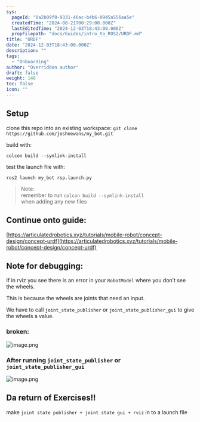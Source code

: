 ```yaml
---
sys:
  pageId: "0a2b09f8-9331-46ac-b4b6-0945a556aa5e"
  createdTime: "2024-08-21T00:29:00.000Z"
  lastEditedTime: "2024-12-03T18:43:00.000Z"
  propFilepath: "docs/Guides/intro_to_ROS2/URDF.md"
title: "URDF"
date: "2024-12-03T18:43:00.000Z"
description: ""
tags:
  - "Onboarding"
author: "Overridden author"
draft: false
weight: 148
toc: false
icon: ""
---
```


## Setup

clone this repo into an existing workspace:
`git clone https://github.com/joshnewans/my_bot.git`

build with:

`colcon build --symlink-install`

test the launch file with:

`ros2 launch my_bot rsp.launch.py`

> Note:  
> remember to run `colcon build --symlink-install`  
> when adding any new files

## Continue onto guide:

[https://articulatedrobotics.xyz/tutorials/mobile-robot/concept-design/concept-urdf](https://articulatedrobotics.xyz/tutorials/mobile-robot/concept-design/concept-urdf)

## Note for debugging:

If in rviz you see there is an error in your `RobotModel` where you don’t see the wheels.

This is because the wheels are joints that need an input. 

We have to call `joint_state_publisher` or `joint_state_publisher_gui` to give the wheels a value.

### broken:

![image.png](https://prod-files-secure.s3.us-west-2.amazonaws.com/d518164a-d88e-44d1-a4ee-3adb3bd8bce0/96a1d089-1f17-4dbf-8563-f2aef56a4d37/image.png?X-Amz-Algorithm=AWS4-HMAC-SHA256&X-Amz-Content-Sha256=UNSIGNED-PAYLOAD&X-Amz-Credential=ASIAZI2LB4667FRW2C4O%2F20250515%2Fus-west-2%2Fs3%2Faws4_request&X-Amz-Date=20250515T121551Z&X-Amz-Expires=3600&X-Amz-Security-Token=IQoJb3JpZ2luX2VjEHQaCXVzLXdlc3QtMiJHMEUCIQDGlGMIiZ8fG2Js69xZW%2B4E3c8hs9IxAoKer5jZkSMUhgIgS4R%2B7K4V5oYBhYzDHPq8S0iHnWnW18Dl6ljdRaf48VUq%2FwMILBAAGgw2Mzc0MjMxODM4MDUiDGGzzm4buaB5E8YkPyrcA%2BzaO8JBGScYXcCGdM1t%2FtiqD%2FvzdL0JuEPGJEsdX87uHC1jPZj1b173Mq8N0PSlNfh7zNlZ7KgMuOFj4Y9vD42AQX%2BBRdyZLS58SIR45tz1p5aT0VaIQqiXACIPsMi6WpbBo97caMXUS8o71eue%2B2EEWMLVpS4OzMbgXRP1MvyjkkJybvJaRgPjwJG0XAztEFKGa5L4b%2Bb9mpqqNYh1DGs12VB4zkTGXnv%2BPszJlfODbydJdpPHdotiUyQjf4xEVnWraOkgU20GnDZ12enfQkx6xEKwzLHS%2F15Z454gvPdQoHO7XyD30mCfJl8LxiooNhoUzyIps6jzdTZAyXHZv6T9W%2FlKWU2jUWPwMn0kwf54NJQEmrsUa9PSmXbQNpW2iV%2Bf%2FTUjxW1%2B5IKXziPf8Yz8abv0GXnwyfR29bVcPa7VfDwUeQjo9H4HraOtyG%2FU4EpwapDuMnEpMtYD52zO4jldyqbmjnMid0VM7Un9oAsFvCbkkXD1NWhiBy0zvz0oGnavndOvFNddRxX7UMDJjs360F3%2Felix%2Fasj5PL4rYiRrEJB4zL8hQIEwolFYczNtaF57ASsjHdQE0cUve01hrHxpzPvEKOQsEnHcmETGgQ%2BJPkKRuf8dRKhNUB5MNegl8EGOqUBT7rhsTMY9Pu2v2u2qcTUdVIm4sGRZUFzAWdRPH%2BnxahNcJyIg%2FKCiFLdzmoHyni%2Fx8cwS9U2wjCIitzvNJvUGAh15h%2BqI8qDWggUUXXY%2Beq1opHKA1g0EWDnKzAZRxNFKCekLnSeqePGFdstk8gT%2Brvu5dzs66sIwIAuRxFL%2FRKl8ztZbIdOEobd3RSpBQgwu949WcX2h88FksAj0J7vRKe3wJbX&X-Amz-Signature=f3a372788a4314edf747f27d74784df96392f3403e75ca3dd4c1dd6755b95333&X-Amz-SignedHeaders=host&x-id=GetObject)

### After running `joint_state_publisher` or `joint_state_publisher_gui`

![image.png](https://prod-files-secure.s3.us-west-2.amazonaws.com/d518164a-d88e-44d1-a4ee-3adb3bd8bce0/130c99c7-1b0b-4031-9953-844fc3950ff4/image.png?X-Amz-Algorithm=AWS4-HMAC-SHA256&X-Amz-Content-Sha256=UNSIGNED-PAYLOAD&X-Amz-Credential=ASIAZI2LB4667FRW2C4O%2F20250515%2Fus-west-2%2Fs3%2Faws4_request&X-Amz-Date=20250515T121551Z&X-Amz-Expires=3600&X-Amz-Security-Token=IQoJb3JpZ2luX2VjEHQaCXVzLXdlc3QtMiJHMEUCIQDGlGMIiZ8fG2Js69xZW%2B4E3c8hs9IxAoKer5jZkSMUhgIgS4R%2B7K4V5oYBhYzDHPq8S0iHnWnW18Dl6ljdRaf48VUq%2FwMILBAAGgw2Mzc0MjMxODM4MDUiDGGzzm4buaB5E8YkPyrcA%2BzaO8JBGScYXcCGdM1t%2FtiqD%2FvzdL0JuEPGJEsdX87uHC1jPZj1b173Mq8N0PSlNfh7zNlZ7KgMuOFj4Y9vD42AQX%2BBRdyZLS58SIR45tz1p5aT0VaIQqiXACIPsMi6WpbBo97caMXUS8o71eue%2B2EEWMLVpS4OzMbgXRP1MvyjkkJybvJaRgPjwJG0XAztEFKGa5L4b%2Bb9mpqqNYh1DGs12VB4zkTGXnv%2BPszJlfODbydJdpPHdotiUyQjf4xEVnWraOkgU20GnDZ12enfQkx6xEKwzLHS%2F15Z454gvPdQoHO7XyD30mCfJl8LxiooNhoUzyIps6jzdTZAyXHZv6T9W%2FlKWU2jUWPwMn0kwf54NJQEmrsUa9PSmXbQNpW2iV%2Bf%2FTUjxW1%2B5IKXziPf8Yz8abv0GXnwyfR29bVcPa7VfDwUeQjo9H4HraOtyG%2FU4EpwapDuMnEpMtYD52zO4jldyqbmjnMid0VM7Un9oAsFvCbkkXD1NWhiBy0zvz0oGnavndOvFNddRxX7UMDJjs360F3%2Felix%2Fasj5PL4rYiRrEJB4zL8hQIEwolFYczNtaF57ASsjHdQE0cUve01hrHxpzPvEKOQsEnHcmETGgQ%2BJPkKRuf8dRKhNUB5MNegl8EGOqUBT7rhsTMY9Pu2v2u2qcTUdVIm4sGRZUFzAWdRPH%2BnxahNcJyIg%2FKCiFLdzmoHyni%2Fx8cwS9U2wjCIitzvNJvUGAh15h%2BqI8qDWggUUXXY%2Beq1opHKA1g0EWDnKzAZRxNFKCekLnSeqePGFdstk8gT%2Brvu5dzs66sIwIAuRxFL%2FRKl8ztZbIdOEobd3RSpBQgwu949WcX2h88FksAj0J7vRKe3wJbX&X-Amz-Signature=1a51344ba0f957e6de0732e2f023648b5d18cbd0a60db7fac23a12e4d2b00f26&X-Amz-SignedHeaders=host&x-id=GetObject)

## Da return of Exercises!!

make `joint state publisher + joint state gui + rviz` in to a launch file
